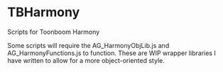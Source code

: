 # TBHarmony
Scripts for Toonboom Harmony


Some scripts will require the AG_HarmonyObjLib.js and AG_HarmonyFunctions.js to function. 
These are WIP wrapper libraries I have written to allow for a more object-oriented style.
